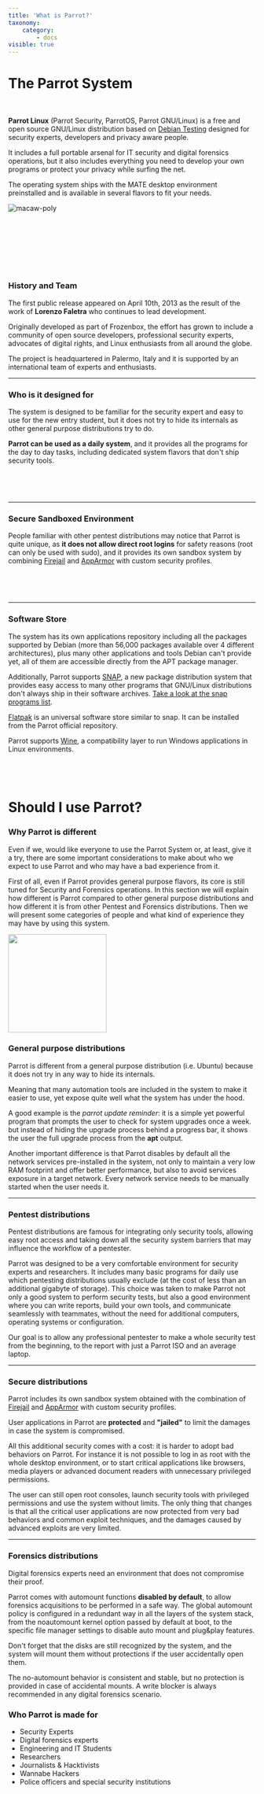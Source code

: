 ```yaml
---
title: 'What is Parrot?'
taxonomy:
    category:
        - docs
visible: true
---
```


# The Parrot System

&nbsp;

**Parrot Linux** (Parrot Security, ParrotOS, Parrot GNU/Linux) is a free and open source GNU/Linux distribution based on [Debian Testing](https://www.debian.org/releases/testing/) designed for security experts, developers and privacy aware people.

It includes a full portable arsenal for IT security and digital forensics operations, but it also includes everything you need to develop your own programs or protect your privacy while surfing the net.

The operating system ships with the MATE desktop environment preinstalled and is available in several flavors to fit your needs.


![macaw-poly](../img/macaw-poly.jpg)

&nbsp;

&nbsp;

&nbsp;
---

### History and Team

The first public release appeared on April 10th, 2013 as the result of the work of **Lorenzo Faletra** who continues to lead development.

Originally developed as part of Frozenbox, the effort has grown to include a community of open source developers, professional security experts, advocates of digital rights, and Linux enthusiasts from all around the globe.

The project is headquartered in Palermo, Italy and it is supported by an international team of experts and enthusiasts.

---

### Who is it designed for

The system is designed to be familiar for the security expert and easy to use for the new entry student, but it does not try to hide its internals as other general purpose distributions try to do.

**Parrot can be used as a daily system**, and it provides all the programs for the day to day tasks, including dedicated system flavors that don't ship security tools.


&nbsp;

&nbsp;

---

### Secure Sandboxed Environment

People familiar with other pentest distributions may notice that Parrot is quite unique, as **it does not allow direct root logins** for safety reasons (root can only be used with sudo), and it provides its own sandbox system by combining [Firejail](https://firejail.wordpress.com) and [AppArmor](https://wiki.ubuntu.com/AppArmor) with custom security profiles.


&nbsp;

&nbsp;

---

### Software Store

The system has its own applications repository including all the packages supported by Debian (more than 56,000 packages available over 4 different architectures), plus many other applications and tools Debian can't provide yet, all of them are accessible directly from the APT package manager.

Additionally, Parrot supports [SNAP](https://snapcraft.io), a new package distribution system that provides easy access to many other programs that GNU/Linux distributions don't always ship in their software archives. [Take a look at the snap programs list](https://snapcraft.io/store).

[Flatpak](https://www.flatpak.org/) is an universal software store similar to snap. It can be installed from the Parrot official repository.

Parrot supports [Wine](https://www.winehq.org/), a compatibility layer to run Windows applications in Linux environments.

&nbsp;
---

# Should I use Parrot?

### Why Parrot is different

Even if we, would like everyone to use the Parrot System or, at least, give it a try, there are some important considerations to make about who we expect to use Parrot and who may have a bad experience from it.

First of all, even if Parrot provides general purpose flavors, its core is still tuned for Security and Forensics operations.
In this section we will explain how different is Parrot compared to other general purpose distributions and how different it is from other Pentest and Forensics distributions. Then we will present some categories of people and what kind of experience they may have by using this system.



<img src="../img/parrot.svg" width="200">


### General purpose distributions
Parrot is different from a general purpose distribution (i.e. Ubuntu) because it does not try in any way to hide its internals.

Meaning that many automation tools are included in the system to make it easier to use, yet expose quite well what the system has under the hood.

A good example is the *parrot update reminder*: it is a simple yet powerful program that prompts the user to check for system upgrades once a week. but instead of hiding the upgrade process behind a progress bar, it shows the user the full upgrade process from the **apt** output.

Another important difference is that Parrot disables by default all the network services pre-installed in the system, not only to maintain a very low RAM footprint and offer better performance, but also to avoid services exposure in a target network.
Every network service needs to be manually started when the user needs it.

---

### Pentest distributions

Pentest distributions are famous for integrating only security tools, allowing easy root access and taking down all the security system barriers that may influence the workflow of a pentester.

Parrot was designed to be a very comfortable environment for security experts and researchers. It includes many basic programs for daily use which pentesting distributions usually exclude (at the cost of less than an additional gigabyte of storage). This choice was taken to make Parrot not only a good system to perform security tests, but also a good environment where you can write reports, build your own tools, and communicate seamlessly with teammates, without the need for additional computers, operating systems or configuration.

Our goal is to allow any professional pentester to make a whole security test from the beginning, to the report with just a Parrot ISO and an average laptop.

---

### Secure distributions

Parrot includes its own sandbox system obtained with the combination of [Firejail](https://firejail.wordpress.com) and [AppArmor](https://wiki.ubuntu.com/AppArmor) with custom security profiles.

User applications in Parrot are **protected** and **"jailed"** to limit the damages in case the system is compromised.

All this additional security comes with a cost: it is harder to adopt bad behaviors on Parrot. For instance it is not possible to log in as root with the whole desktop environment, or to start critical applications like browsers, media players or advanced document readers with unnecessary privileged permissions.

The user can still open root consoles, launch security tools with privileged permissions and use the system without limits. The only thing that changes is that all the critical user applications are now protected from very bad behaviors and common exploit techniques, and the damages caused by advanced exploits are very limited.

---

### Forensics distributions

Digital forensics experts need an environment that does not compromise their proof.

Parrot comes with automount functions **disabled by default**, to allow forensics acquisitions to be performed in a safe way.
The global automount policy is configured in a redundant way in all the layers of the system stack, from the noautomount kernel option passed by default at boot, to the specific file manager settings to disable auto mount and plug&play features.

Don't forget that the disks are still recognized by the system, and the system will mount them without protections if the user accidentally open them.

The no-automount behavior is consistent and stable, but no protection is provided in case of accidental mounts. A write blocker is always recommended in any digital forensics scenario.


### Who Parrot is made for

 * Security Experts
 * Digital forensics experts
 * Engineering and IT Students
 * Researchers
 * Journalists & Hacktivists
 * Wannabe Hackers
 * Police officers and special security institutions

